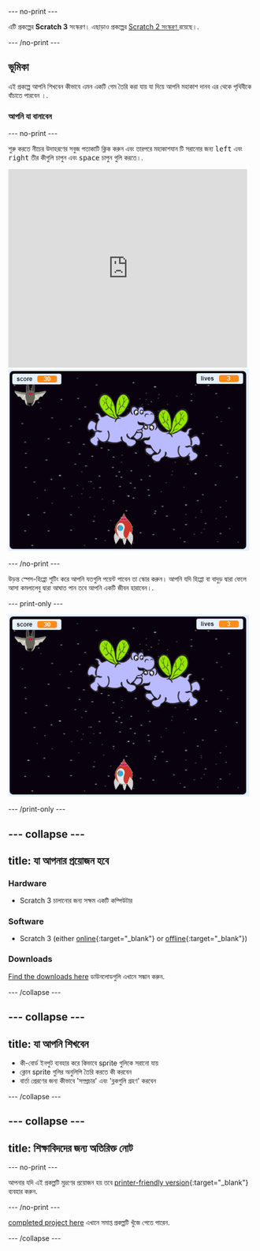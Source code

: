 --- no-print ---

এটি প্রকল্পের **Scratch 3** সংস্করণ। এছাড়াও প্রকল্পের [Scratch 2 সংস্করণ ](https://projects.raspberrypi.org/bn-IN/projects/clone-wars-scratch2) রয়েছে।.

--- /no-print ---

## ভূমিকা

এই প্রকল্পে আপনি শিখবেন কীভাবে এমন একটি গেম তৈরি করা যায় যা দিয়ে আপনি মহাকাশ দানব এর থেকে পৃথিবীকে বাঁচাতে পারবেন ।.

### আপনি যা বানাবেন

--- no-print ---

শুরু করতে নীচের উদাহরণের সবুজ পতাকাটি ক্লিক করুন এবং তারপরে মহাকাশযান টি সরানোর জন্য <kbd>left</kbd> এবং <kbd>right</kbd> তীর কীগুলি চাপুন এবং <kbd>space</kbd> চাপুন গুলি করতে।.

<div class="scratch-preview">
  <iframe allowtransparency="true" width="485" height="402" src="https://scratch.mit.edu/projects/embed/276887163/?autostart=false" frameborder="0" scrolling="no"></iframe>
  <img src="images/showcase.png">
</div>

--- /no-print ---

উড়ন্ত স্পেস-হিপ্পো শুটিং করে আপনি যতগুলি পয়েন্ট পাবেন তা স্কোর করুন। আপনি যদি হিপ্পো বা বাদুড় দ্বারা ফেলে আসা কমলালেবু দ্বারা আঘাত পান তবে আপনি একটি জীবন হারাবেন।.

--- print-only ---

![desc](images/showcase.png)

--- /print-only ---

--- collapse ---
---
title: যা আপনার প্রয়োজন হবে
---

### Hardware

+ Scratch 3 চালানোর জন্য সক্ষম একটি কম্পিউটার

### Software

+ Scratch 3 (either [online](https://rpf.io/scratchon){:target="_blank"} or [offline](https://rpf.io/scratchoff){:target="_blank"})

### Downloads

[Find the downloads here](http://rpf.io/p/bn-IN/clone-wars-go) ডাউনলোডগুলি এখানে সন্ধান করুন.

--- /collapse ---

--- collapse ---
---
title: যা আপনি শিখবেন
---

+ কী-বোর্ড ইনপুট ব্যবহার করে কিভাবে sprite গুলিকে সরানো যায়
+ ক্লোন sprite গুলির অনুলিপি তৈরি করতে কী করবেন
+ বার্তা প্রেরণের জন্য কীভাবে 'সম্প্রচার' এবং 'ব্লকগুলি গ্রহণ' করবেন

--- /collapse ---

--- collapse ---
---
title: শিক্ষাবিদদের জন্য অতিরিক্ত নোট
---

--- no-print ---

আপনার যদি এই প্রকল্পটি মুদ্রণের প্রয়োজন হয় তবে [printer-friendly version](https://projects.raspberrypi.org/bn-IN/projects/clone-wars/print){:target="_blank"} ব্যবহার করুন.

--- /no-print ---

[completed project here](http://rpf.io/p/bn-IN/clone-wars-get) এখানে সমাপ্ত প্রকল্পটি খুঁজে পেতে পারেন.

--- /collapse ---